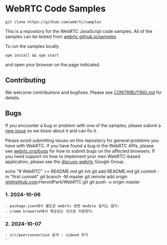 # WebRTC Code Samples

```
git clone https://github.com/webrtc/samples
```

This is a repository for the WebRTC JavaScript code samples. All of the samples can be tested from [webrtc.github.io/samples](https://webrtc.github.io/samples).

To run the samples locally
```
npm install && npm start
```
and open your browser on the page indicated.

## Contributing
We welcome contributions and bugfixes. Please see [CONTRIBUTING.md](https://github.com/webrtc/samples/blob/gh-pages/CONTRIBUTING.md) for details.

## Bugs

If you encounter a bug or problem with one of the samples, please submit a
[new issue](https://github.com/webrtc/samples/issues/new) so we know about it and can fix it.

Please avoid submitting issues on this repository for general problems you have with WebRTC. If you have found a bug in
the WebRTC APIs, please see [webrtc.org/bugs](https://webrtc.org/support/bug-reporting) for how to submit bugs on the affected browsers.
If you need support on how to implement your own WebRTC-based application, please see the
[discuss-webrtc](https://groups.google.com/forum/#!forum/discuss-webrtc) Google Group.

echo "# WebRTC" >> README.md
git init
git add README.md
git commit -m "first commit"
git branch -M master
git remote add origin git@github.com:HeroldPark/WebRTC.git
git push -u origin master

### 1. 2024-10-06
    - package.json에서 별도로 webrtc 관련 module 설치는 없다.
    - crome browerse에서 제공되는 것으로 이용한다.

### 2. 2024-10-07
    - src/peerconnection 분석 : video4 추가
    - 